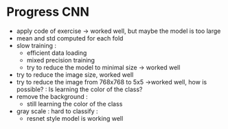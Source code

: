 # Progress CNN

- apply code of exercise -> worked well, but maybe the model is too large
- mean and std computed for each fold
- slow training :
  - efficient data loading
  - mixed precision training
  - try to reduce the model to minimal size -> worked well
- try to reduce the image size, worked well
- try to reduce the image from 768x768 to 5x5 ->worked well, how is possible? :
  Is learning the color of the class?
- remove the background :
  - still learning the color of the class
- gray scale : hard to classify :
  - resnet style model is working well

